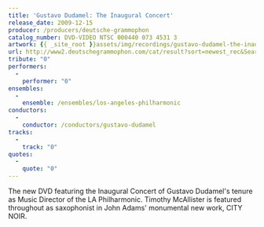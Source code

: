 ```yaml
---
title: 'Gustavo Dudamel: The Inaugural Concert'
release_date: 2009-12-15
producer: /producers/deutsche-grammophon
catalog_number: DVD-VIDEO NTSC 000440 073 4531 3
artwork: {{ _site_root }}assets/img/recordings/gustavo-dudamel-the-inaugural-concert.jpg
url: http://www2.deutschegrammophon.com/cat/result?sort=newest_rec&SearchString=dudamel&SEARCH_OPTIONS=&javascript=1&IN_XXSERIES=&IN_XXPQ=&total=11&COMP_ID=&ALBUM_TYPE=&IN_SERIES=&ART_ID=&IN_XXAWARDS=&start=0&MOZART_22=0&GENRE=&presentation=list&ADD_DECCA=0
tribute: "0"
performers: 
  -
    performer: "0"
ensembles: 
  -
    ensemble: /ensembles/los-angeles-philharmonic
conductors: 
  -
    conductor: /conductors/gustavo-dudamel
tracks: 
  -
    track: "0"
quotes: 
  -
    quote: "0"
---
```

The new DVD featuring the Inaugural Concert of Gustavo Dudamel's tenure as Music Director of the LA Philharmonic.  Timothy McAllister is featured throughout as saxophonist in John Adams' monumental new work, CITY NOIR.  